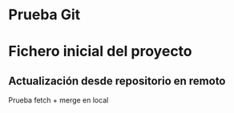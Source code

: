 # Prueba Git
# Fichero inicial del proyecto
## Actualización desde repositorio en remoto

Prueba fetch + merge en local
